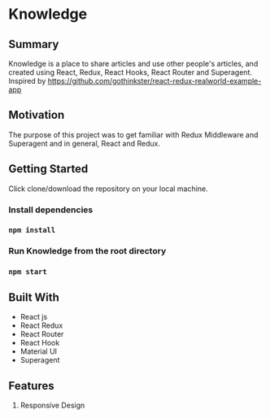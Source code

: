 # Knowledge

## Summary

Knowledge is a place to share articles and use other people's articles, and created using React, Redux, React Hooks, React Router and Superagent. 
Inspired by https://github.com/gothinkster/react-redux-realworld-example-app 

## Motivation

The purpose of this project was to get familiar with Redux Middleware and Superagent and in general, React and Redux. 

## Getting Started

Click clone/download the repository on your local machine.

### **Install dependencies**

### `npm install`

### **Run Knowledge from the root directory**

### `npm start`

## Built With

* React js
* React Redux
* React Router
* React Hook
* Material UI
* Superagent

## Features

1. Responsive Design